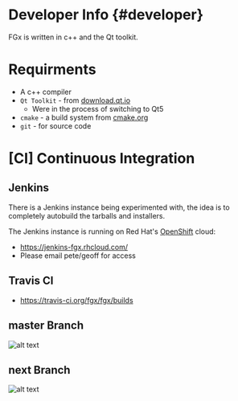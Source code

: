 Developer Info   {#developer}
================

FGx is written in c++ and the Qt toolkit.

Requirments
==========================

- A c++ compiler
- `Qt Toolkit` - from [download.qt.io](http://download.qt.io/archive/qt/)
  - Were in the process of switching to Qt5
- `cmake` - a build system from [cmake.org](http://www.cmake.org/)
- `git` - for source code 


[CI] Continuous Integration 
==============================

Jenkins
-------------------------


There is a Jenkins instance being experimented with, the idea
is to completely autobuild the tarballs and installers.

The Jenkins instance is running on Red Hat's [OpenShift](https://openshift.com/) cloud:
- https://jenkins-fgx.rhcloud.com/
- Please email pete/geoff for access

Travis CI
-------------------------

- https://travis-ci.org/fgx/fgx/builds

master Branch
----------------
![alt text](https://travis-ci.org/fgx/fgx.svg?branch=master "Master")

next Branch
----------------
![alt text](https://travis-ci.org/fgx/fgx.svg?branch=next "Next")
